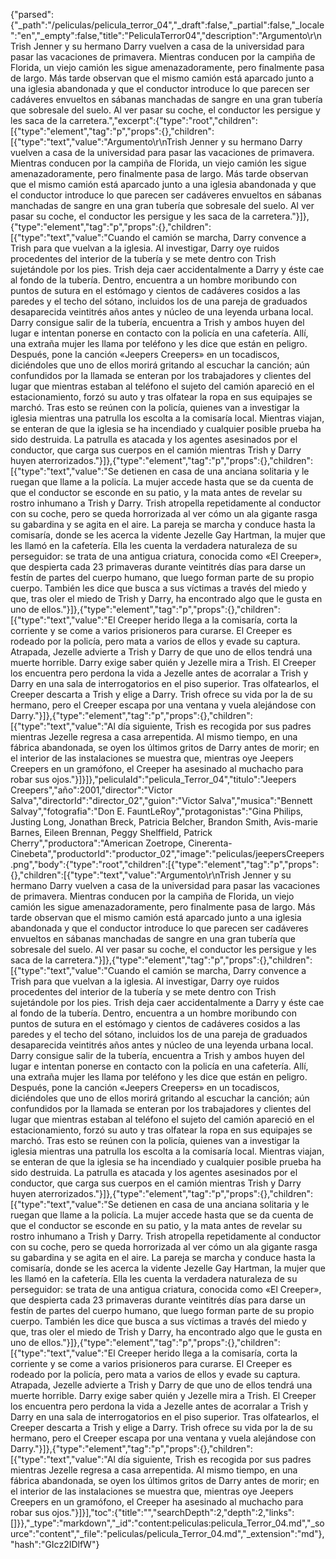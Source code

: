 {"parsed":{"_path":"/peliculas/pelicula_terror_04","_draft":false,"_partial":false,"_locale":"en","_empty":false,"title":"PeliculaTerror04","description":"Argumento\r\nTrish Jenner y su hermano Darry vuelven a casa de la universidad para pasar las vacaciones de primavera. Mientras conducen por la campiña de Florida, un viejo camión les sigue amenazadoramente, pero finalmente pasa de largo. Más tarde observan que el mismo camión está aparcado junto a una iglesia abandonada y que el conductor introduce lo que parecen ser cadáveres envueltos en sábanas manchadas de sangre en una gran tubería que sobresale del suelo. Al ver pasar su coche, el conductor les persigue y les saca de la carretera.","excerpt":{"type":"root","children":[{"type":"element","tag":"p","props":{},"children":[{"type":"text","value":"Argumento\r\nTrish Jenner y su hermano Darry vuelven a casa de la universidad para pasar las vacaciones de primavera. Mientras conducen por la campiña de Florida, un viejo camión les sigue amenazadoramente, pero finalmente pasa de largo. Más tarde observan que el mismo camión está aparcado junto a una iglesia abandonada y que el conductor introduce lo que parecen ser cadáveres envueltos en sábanas manchadas de sangre en una gran tubería que sobresale del suelo. Al ver pasar su coche, el conductor les persigue y les saca de la carretera."}]},{"type":"element","tag":"p","props":{},"children":[{"type":"text","value":"Cuando el camión se marcha, Darry convence a Trish para que vuelvan a la iglesia. Al investigar, Darry oye ruidos procedentes del interior de la tubería y se mete dentro con Trish sujetándole por los pies. Trish deja caer accidentalmente a Darry y éste cae al fondo de la tubería. Dentro, encuentra a un hombre moribundo con puntos de sutura en el estómago y cientos de cadáveres cosidos a las paredes y el techo del sótano, incluidos los de una pareja de graduados desaparecida veintitrés años antes y núcleo de una leyenda urbana local. Darry consigue salir de la tubería, encuentra a Trish y ambos huyen del lugar e intentan ponerse en contacto con la policía en una cafetería. Allí, una extraña mujer les llama por teléfono y les dice que están en peligro. Después, pone la canción «Jeepers Creepers» en un tocadiscos, diciéndoles que uno de ellos morirá gritando al escuchar la canción; aún confundidos por la llamada se enteran por los trabajadores y clientes del lugar que mientras estaban al teléfono el sujeto del camión apareció en el estacionamiento, forzó su auto y tras olfatear la ropa en sus equipajes se marchó. Tras esto se reúnen con la policía, quienes van a investigar la iglesia mientras una patrulla los escolta a la comisaría local. Mientras viajan, se enteran de que la iglesia se ha incendiado y cualquier posible prueba ha sido destruida. La patrulla es atacada y los agentes asesinados por el conductor, que carga sus cuerpos en el camión mientras Trish y Darry huyen aterrorizados."}]},{"type":"element","tag":"p","props":{},"children":[{"type":"text","value":"Se detienen en casa de una anciana solitaria y le ruegan que llame a la policía. La mujer accede hasta que se da cuenta de que el conductor se esconde en su patio, y la mata antes de revelar su rostro inhumano a Trish y Darry. Trish atropella repetidamente al conductor con su coche, pero se queda horrorizada al ver cómo un ala gigante rasga su gabardina y se agita en el aire. La pareja se marcha y conduce hasta la comisaría, donde se les acerca la vidente Jezelle Gay Hartman, la mujer que les llamó en la cafetería. Ella les cuenta la verdadera naturaleza de su perseguidor: se trata de una antigua criatura, conocida como «El Creeper», que despierta cada 23 primaveras durante veintitrés días para darse un festín de partes del cuerpo humano, que luego forman parte de su propio cuerpo. También les dice que busca a sus víctimas a través del miedo y que, tras oler el miedo de Trish y Darry, ha encontrado algo que le gusta en uno de ellos."}]},{"type":"element","tag":"p","props":{},"children":[{"type":"text","value":"El Creeper herido llega a la comisaría, corta la corriente y se come a varios prisioneros para curarse. El Creeper es rodeado por la policía, pero mata a varios de ellos y evade su captura. Atrapada, Jezelle advierte a Trish y Darry de que uno de ellos tendrá una muerte horrible. Darry exige saber quién y Jezelle mira a Trish. El Creeper los encuentra pero perdona la vida a Jezelle antes de acorralar a Trish y Darry en una sala de interrogatorios en el piso superior. Tras olfatearlos, el Creeper descarta a Trish y elige a Darry. Trish ofrece su vida por la de su hermano, pero el Creeper escapa por una ventana y vuela alejándose con Darry."}]},{"type":"element","tag":"p","props":{},"children":[{"type":"text","value":"Al día siguiente, Trish es recogida por sus padres mientras Jezelle regresa a casa arrepentida. Al mismo tiempo, en una fábrica abandonada, se oyen los últimos gritos de Darry antes de morir; en el interior de las instalaciones se muestra que, mientras oye Jeepers Creepers en un gramófono, el Creeper ha asesinado al muchacho para robar sus ojos."}]}]},"peliculaId":"pelicula_Terror_04","titulo":"Jeepers Creepers","año":2001,"director":"Victor Salva","directorId":"director_02","guion":"Victor Salva","musica":"Bennett Salvay","fotografia":"Don E. FauntLeRoy","protagonistas":"Gina Philips, Justing Long, Jonathan Breck, Patricia Belcher, Brandon Smith, Avis-marie Barnes, Eileen Brennan, Peggy Shelffield, Patrick Cherry","productora":"American Zoetrope, Cinerenta-Cinebeta","productorId":"productor_02","image":"peliculas/jeepersCreepers.png","body":{"type":"root","children":[{"type":"element","tag":"p","props":{},"children":[{"type":"text","value":"Argumento\r\nTrish Jenner y su hermano Darry vuelven a casa de la universidad para pasar las vacaciones de primavera. Mientras conducen por la campiña de Florida, un viejo camión les sigue amenazadoramente, pero finalmente pasa de largo. Más tarde observan que el mismo camión está aparcado junto a una iglesia abandonada y que el conductor introduce lo que parecen ser cadáveres envueltos en sábanas manchadas de sangre en una gran tubería que sobresale del suelo. Al ver pasar su coche, el conductor les persigue y les saca de la carretera."}]},{"type":"element","tag":"p","props":{},"children":[{"type":"text","value":"Cuando el camión se marcha, Darry convence a Trish para que vuelvan a la iglesia. Al investigar, Darry oye ruidos procedentes del interior de la tubería y se mete dentro con Trish sujetándole por los pies. Trish deja caer accidentalmente a Darry y éste cae al fondo de la tubería. Dentro, encuentra a un hombre moribundo con puntos de sutura en el estómago y cientos de cadáveres cosidos a las paredes y el techo del sótano, incluidos los de una pareja de graduados desaparecida veintitrés años antes y núcleo de una leyenda urbana local. Darry consigue salir de la tubería, encuentra a Trish y ambos huyen del lugar e intentan ponerse en contacto con la policía en una cafetería. Allí, una extraña mujer les llama por teléfono y les dice que están en peligro. Después, pone la canción «Jeepers Creepers» en un tocadiscos, diciéndoles que uno de ellos morirá gritando al escuchar la canción; aún confundidos por la llamada se enteran por los trabajadores y clientes del lugar que mientras estaban al teléfono el sujeto del camión apareció en el estacionamiento, forzó su auto y tras olfatear la ropa en sus equipajes se marchó. Tras esto se reúnen con la policía, quienes van a investigar la iglesia mientras una patrulla los escolta a la comisaría local. Mientras viajan, se enteran de que la iglesia se ha incendiado y cualquier posible prueba ha sido destruida. La patrulla es atacada y los agentes asesinados por el conductor, que carga sus cuerpos en el camión mientras Trish y Darry huyen aterrorizados."}]},{"type":"element","tag":"p","props":{},"children":[{"type":"text","value":"Se detienen en casa de una anciana solitaria y le ruegan que llame a la policía. La mujer accede hasta que se da cuenta de que el conductor se esconde en su patio, y la mata antes de revelar su rostro inhumano a Trish y Darry. Trish atropella repetidamente al conductor con su coche, pero se queda horrorizada al ver cómo un ala gigante rasga su gabardina y se agita en el aire. La pareja se marcha y conduce hasta la comisaría, donde se les acerca la vidente Jezelle Gay Hartman, la mujer que les llamó en la cafetería. Ella les cuenta la verdadera naturaleza de su perseguidor: se trata de una antigua criatura, conocida como «El Creeper», que despierta cada 23 primaveras durante veintitrés días para darse un festín de partes del cuerpo humano, que luego forman parte de su propio cuerpo. También les dice que busca a sus víctimas a través del miedo y que, tras oler el miedo de Trish y Darry, ha encontrado algo que le gusta en uno de ellos."}]},{"type":"element","tag":"p","props":{},"children":[{"type":"text","value":"El Creeper herido llega a la comisaría, corta la corriente y se come a varios prisioneros para curarse. El Creeper es rodeado por la policía, pero mata a varios de ellos y evade su captura. Atrapada, Jezelle advierte a Trish y Darry de que uno de ellos tendrá una muerte horrible. Darry exige saber quién y Jezelle mira a Trish. El Creeper los encuentra pero perdona la vida a Jezelle antes de acorralar a Trish y Darry en una sala de interrogatorios en el piso superior. Tras olfatearlos, el Creeper descarta a Trish y elige a Darry. Trish ofrece su vida por la de su hermano, pero el Creeper escapa por una ventana y vuela alejándose con Darry."}]},{"type":"element","tag":"p","props":{},"children":[{"type":"text","value":"Al día siguiente, Trish es recogida por sus padres mientras Jezelle regresa a casa arrepentida. Al mismo tiempo, en una fábrica abandonada, se oyen los últimos gritos de Darry antes de morir; en el interior de las instalaciones se muestra que, mientras oye Jeepers Creepers en un gramófono, el Creeper ha asesinado al muchacho para robar sus ojos."}]}],"toc":{"title":"","searchDepth":2,"depth":2,"links":[]}},"_type":"markdown","_id":"content:peliculas:pelicula_Terror_04.md","_source":"content","_file":"peliculas/pelicula_Terror_04.md","_extension":"md"},"hash":"GIcz2IDlfW"}